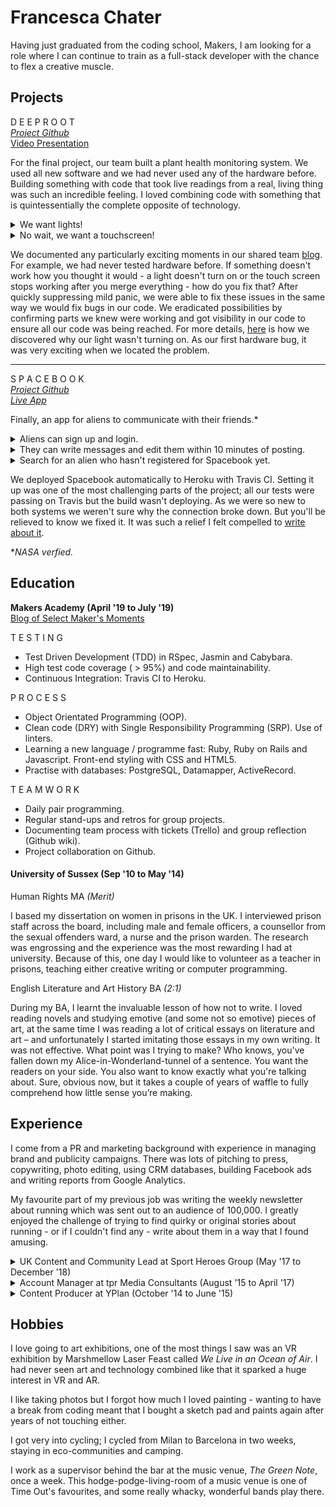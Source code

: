 # Francesca Chater

Having just graduated from the coding school, Makers, I am looking for a role where I can continue to train as a full-stack developer with the chance to flex a creative muscle.

## Projects


 D E E P R O O T
<br>
_[Project Github](https://github.com/breycarr/deep_root)_ <br>
[Video Presentation](https://www.facebook.com/MakersAcademy/videos/1335893893240030/?t=1034) 

For the final project, our team built a plant health monitoring system. We used all new software and we had never used any of the hardware before. 
Building something with code that took live readings from a real, living thing was such an incredible feeling. I loved combining code with something that is quintessentially the complete opposite of technology.

<details><summary>We want lights!</summary>
<p> 

![lights](images/lights.gif)
<p>

</details>
<details><summary>No wait, we want a touchscreen!</summary>
<p> 

![touchscreen](images/touchscreen.png)

<p>

</details>

We documented any particularly exciting moments in our shared team [blog](https://medium.com/@makers_c_a_c_t_u_s). For example, we had never tested hardware before. If something doesn't work how you thought it would - a light doesn't turn on or the touch screen stops working after you merge everything - how do you fix that? After quickly suppressing mild panic, we were able to fix these issues in the same way we would fix bugs in our code. We eradicated possibilities by confirming parts we knew were working and got visibility in our code to ensure all our code was being reached. For more details, [here](https://medium.com/@makers_c_a_c_t_u_s/how-do-you-tdd-hardware-25f62da9aa) is how we discovered why our light wasn't turning on. As our first hardware bug, it was very exciting when we located the problem.

-----
S P A C E B O O K
<br>
_[Project Github](https://github.com/fetc90/acebook-spacebook)_
<br>
_[Live App](https://acebook-spacebook.herokuapp.com/)_

Finally, an app for aliens to communicate with their friends.*

 <!-- DROP DOWN SECTION ------- -->
<details><summary> Aliens can sign up and login. </summary>
<p> 


![comment](https://media.giphy.com/media/Us5MlyTSCQnAVPKPq3/giphy.gif)
<br>

<p>

</details>



<details><summary> They can write messages and edit them within 10 minutes of posting. </summary>
<p> 


![comment](https://media.giphy.com/media/LklBeZgxPDU467685C/giphy-downsized-large.gif)
<br> 

<p>

</details>

<details><summary>Search for an alien who hasn't registered for Spacebook yet.</summary>
<p> 

![dance](images/dance.gif)
<p>

</details>

 <!-- DROP DOWN SECTION ENDS------- -->

We deployed Spacebook automatically to Heroku with Travis CI. Setting it up was one of the most challenging parts of the project; all our tests were passing on Travis but the build wasn't deploying. As we were so new to both systems we weren't sure why the connection broke down. But you'll be relieved to know we fixed it. It was such a relief I felt compelled to [write about it](https://medium.com/@spacebook3000/fixing-heroku-by-francesca-b1d2e5a9e1ec). <br>

*_NASA verfied._




## Education

**Makers Academy (April '19 to July '19)** <br>
[Blog of Select Maker's Moments](https://medium.com/@fetc)

T E S T I N G

- Test Driven Development (TDD) in RSpec, Jasmin and Cabybara. 
- High test code coverage ( > 95%) and code maintainability.
- Continuous Integration: Travis CI to Heroku.


P R O C E S S

- Object Orientated Programming (OOP). 
- Clean code (DRY) with Single Responsibility Programming (SRP). Use of linters. 
- Learning a new language / programme fast: Ruby, Ruby on Rails and Javascript. Front-end styling with CSS and HTML5.
- Practise with databases: PostgreSQL, Datamapper, ActiveRecord.


T E A M W O R K

 - Daily pair programming.
 - Regular stand-ups and retros for group projects. 
 - Documenting team process with tickets (Trello) and group reflection (Github wiki).
 - Project collaboration on Github. 



<!-- If I want to do drop downs --------------- -->

<!-- <details><summary>Test Driven Development (TDD).</summary>
<p> 

![lights](images/lights.gif)
<p>

</details>

<details><summary>Agile methodologies.</summary>
<p> 

![lights](images/lights.gif)
<p>

</details>

<details><summary>Language agnostic.</summary>
<p> 

![lights](images/lights.gif)
<p>

</details> -->

<!-- If I want to do drop downs --------------- -->


#### University of Sussex (Sep '10 to May '14)


Human Rights MA *(Merit)*

I based my dissertation on women in prisons in the UK. I interviewed prison staff across the board, including male and female officers, a counsellor from the sexual offenders ward, a nurse and the prison warden. The research was engrossing and the experience was the most rewarding I had at university. Because of this, one day I would like to volunteer as a teacher in prisons, teaching either creative writing or computer programming. 
 
English Literature and Art History BA *(2:1)*

During my BA, I learnt the invaluable lesson of how not to write. I loved reading novels and studying emotive (and some not so emotive) pieces of art, at the same time I was reading a lot of critical essays on literature and art – and unfortunately I started imitating those essays in my own writing. It was not effective. What point was I trying to make? Who knows, you've fallen down my Alice-in-Wonderland-tunnel of a sentence. You want the readers on your side. You also want to know exactly what you're talking about. Sure, obvious now, but it takes a couple of years of waffle to fully comprehend how little sense you’re making. 



## Experience

I come from a PR and marketing background with experience in managing brand and publicity campaigns. There was lots of pitching to press, copywriting, photo editing, using CRM databases, building Facebook ads and writing reports from Google Analytics. 

My favourite part of my previous job was writing the weekly newsletter about running which was sent out to an audience of 100,000. I greatly enjoyed the challenge of trying to find quirky or original stories about running - or if I couldn't find any - write about them in a way that I found amusing.


<details><summary>UK Content and Community Lead at Sport Heroes Group (May '17 to December '18) </summary>
<p> 


**Sport Heroes Group** (May '17 to December '18)    
*UK Content and Community Lead*

- Building brand communication campaigns with a reach of over 1.6 million for major sports brands including Nike, adidas, Polar, Salomon and leading lifestyle brands including Bose and Ted Baker; charities include UNICEF.
- Writing campaign reports outlining the communication strategy, metrics and evaluation. Data gathered from Google Analytics, social media analytics, Intercom and Mailjet.
- Working with the business development team to build new and maintain current relationships with clients, to then go on to lead their communication campaigns.
- Coordinating content production; outsourcing and managing a team of five content writers and deciding on topics of discussion. Reader engagement tripled from February to June 2018 and has remained consistent at 3,000 readers.
- Researching topics of that week to create the weekly newsletters, ranging from news in the running world, science, lifestyle or nutrition, reaching an audience of 100,000 with a 20% open rate.  
- Managing the social media accounts for Running Heroes and Cycling Heroes, across Facebook (26,000+ followers), Twitter (3500+ followers) and Instagram (1300+ followers).
- Hosting monthly social community runs of 50 people. The UK team had a record turn-out compared to French and Australian Sport Heroes teams, who both had a turn-out of 20.
<br>

<p>

</details>

<details><summary>Account Manager at tpr Media Consultants (August '15 to April '17)</summary>
<p> 

**tpr Media Consultants** (August '15 to April '17)   
*Account Manager*  

A PR company that promoted mainly documentaries, e.g. *The Killing Fields of Sri Lanka* or *Last Whites of the East End* (we tended to promote things with a social angle), but then expanded to help promote causes, such as *Justice for Health*: the Junior Doctors who took Jeremy Hunt to court proteseting unsafe working contracts. 

I pitched to press across all the boards - newspaper, radio, television - and helped write press campaigns from start to finish.

I also quickly became the token 'IT guy' of the office. 
<p>

</details>



<details><summary>Content Producer at YPlan (October '14 to June '15)</summary>
<p> 

**YPlan** (October '14 to June '15)   
*Content Producer*

This was my first expereince working with software developers. My role was to write content and edit images that would engage the users. Every week, there was a meeting with all the staff members about what could be done to improve the app and I could listen to the developers talk about what they had acheived. Unbeknownst to me, my experience at YPlan planted the seed to one day become a developer; they had all the secrets.
<p>

</details>



## Hobbies


I love going to art exhibitions, one of the most things I saw was an VR exhibition by Marshmellow Laser Feast called _We Live in an Ocean of Air_. I had never seen art and technology combined like that it sparked a huge interest in VR and AR.


I like taking photos but I forgot how much I loved painting - wanting to have a break from coding meant that I bought a sketch pad and paints again after years of not touching either.


I got very into cycling; I cycled from Milan to Barcelona in two weeks, staying in eco-communities and camping.

I work as a supervisor behind the bar at the music venue, _The Green Note_, once a week. This hodge-podge-living-room of a music venue is one of Time Out's favourites, and some really whacky, wonderful bands play there.
